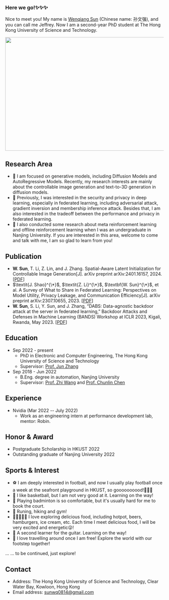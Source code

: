 ### Here we go!✨✨✨

Nice to meet you! My name is [Wenqiang Sun](https://scholar.google.com/citations?user=XEUeiTEAAAAJ&hl=zh-CN) (Chinese name: 孙文强), and you can call me Jeffrey. Now I am a second-year PhD student at The Hong Kong University of Science and Technology.
<!-- ![image](https://user-images.githubusercontent.com/93043187/226234646-edc976a7-6033-4b60-b0bf-c8b59a2e734f.png) -->
<div align="center">
<img src="https://user-images.githubusercontent.com/93043187/226234646-edc976a7-6033-4b60-b0bf-c8b59a2e734f.png" width="600" height="360" align="center" />
</div>
  
## Research Area
- 🤔 I am focused on generative models, including Diffusion Models and AutoRegressive Models. Recently, my research interests are mainly about the controllable image generation and text-to-3D generation in diffusion models.
- 🔭 Previously, I was interested in the security and privacy in deep learning, especially in federated learning, including adversarial attack, gradient inversion and membership inference attack. Besides that, I am also interested in the tradeoff between the performance and privacy in federated learning.
- 🧐 I also conducted some research about meta reinforcement learning and offline reinforcement learning when I was an undergraduate in Nanjing University. If you are interested in this area, welcome to come and talk with me, I am so glad to learn from you!


## Publication
- $\textbf{W. Sun}$, T. Li, Z. Lin, and J. Zhang. Spatial-Aware Latent Initialization for Controllable Image Generation[J]. arXiv preprint arXiv:2401.16157, 2024. [[PDF](https://arxiv.org/abs/2401.16157)]
- $\textit{J. Shao}^{\*}$, $\textit{Z. Li}^{\*}$, $\textbf{W. Sun}^{\*}$, et al. A Survey of What to Share in Federated Learning: Perspectives on Model Utility, Privacy Leakage, and Communication Efficiency[J]. arXiv preprint arXiv:2307.10655, 2023. [[PDF](https://arxiv.org/abs/2307.10655)]
- $\textbf{W. Sun}$, S. Li, Y. Sun, and J. Zhang, “DABS: Data-agnostic backdoor attack at the server in federated learning,” Backdoor Attacks and Defenses in Machine Learning (BANDS) Workshop at ICLR 2023, Kigali, Rwanda, May 2023. [[PDF](https://arxiv.org/abs/2305.01267)]

## Education
- Sep 2022 - present
  - PhD in Electronic and Computer Engineering, The Hong Kong University of Science and Technology
  - Supervisor: [Prof. Jun Zhang](https://eejzhang.people.ust.hk/home.html)
- Sep 2018 - Jun 2022
  - B.Eng. degree in automation, Nanjing University
  - Supervisor: [Prof. Zhi Wang](https://heyuanmingong.github.io/index.html) and [Prof. Chunlin Chen](https://scholar.google.com/citations?user=5kXEo74AAAAJ&hl=zh-CN&oi=ao)

## Experience
- Nvidia (Mar 2022 -- July 2022)
  - Work as an engineering intern at performance development lab, mentor: Robin.

## Honor & Award
- Postgraduate Scholarship in HKUST 2022
- Outstanding graduate of Nanjing University 2022

## Sports & Interest
- ⚽️ I am deeply interested in football, and now I usually play football once a week at the seafront playground in HKUST, so goooooooood!🌟🌟🌟
- 🏀 I like basketball, but I am not very good at it. Learning on the way!
- 🏸️ Playing badminton is so comfortable, but it's usually hard for me to book the court. 
- 🏃 Runing, hiking and gym!
- 🍲🍺🍔🍦🍎 I love exploring delicious food, including hotpot, beers, hamburgers, ice cream, etc. Each time I meet delicious food, I will be very excited and energetic😜!
- 🎸 A second learner for the guitar. Learning on the way!
- 🧳 I love travelling around once I am free! Explore the world with our footstep together! 

... ... to be continued, just explore!


## Contact
- Address: The Hong Kong University of Science and Technology, Clear Water Bay, Kowloon, Hong Kong
- Email address: sunwq0814@gmail.com

